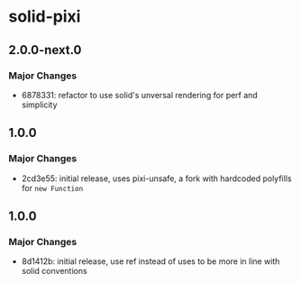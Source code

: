 # solid-pixi

## 2.0.0-next.0

### Major Changes

- 6878331: refactor to use solid's unversal rendering for perf and simplicity

## 1.0.0

### Major Changes

- 2cd3e55: initial release, uses pixi-unsafe, a fork with hardcoded polyfills for `new Function`

## 1.0.0

### Major Changes

- 8d1412b: initial release, use ref instead of uses to be more in line with solid conventions
